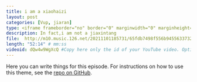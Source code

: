 ```yaml
---
title: i am a xiaohaizi
layout: post
categories: [Vup, jiaran]
type: <iframe frameborder="no" border="0" marginwidth="0" marginheight="0" width=330 height=86 src="//music.163.com/outchain/player?type=2&id=1368586594&auto=1&height=66"></iframe> # I use this to split main episodes to extra ones
description: In fact,i am not a jiaxintang 
file:  http://m10.music.126.net/20211101185731/65fdb7498f556b94556337322aca8802/ymusic/5408/560f/0558/cb6fc1da70ae037e5917220a881ab199.mp3
length: "52:14" # mm:ss
videoid: dQw4w9WgXcQ #Copy here only the id of your YouTube video. Optional
---
```


Here you can write things for this episode.
For instructions on how to use this theme, see the [repo on GitHub](https://github.com/PandaSekh/Jekyll-Podcaster).
